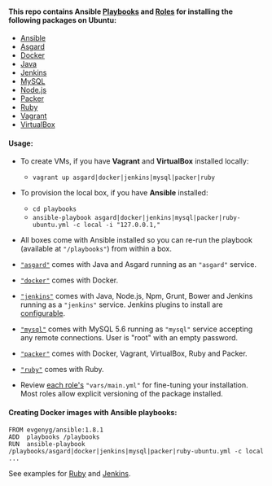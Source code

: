 <!-- [![Build Status](https://api.shippable.com/projects/5416fa1e50f3833e055aa2a8/badge?branchName=ship)](https://app.shippable.com/projects/5416fa1e50f3833e055aa2a8) -->

#### This repo contains Ansible [Playbooks](https://github.com/evgeny-goldin/playbooks/tree/master/playbooks) and [Roles](https://github.com/evgeny-goldin/playbooks/tree/master/playbooks/roles) for installing the following packages on Ubuntu:

* [Ansible](http://www.ansible.com/)
* [Asgard](https://github.com/Netflix/asgard)
* [Docker](https://www.docker.com/)
* [Java](http://www.oracle.com/technetwork/java/index.html)
* [Jenkins](http://jenkins-ci.org/)
* [MySQL](http://www.mysql.com/)
* [Node.js](http://nodejs.org/)
* [Packer](http://www.packer.io/)
* [Ruby](https://www.ruby-lang.org/en/)
* [Vagrant](http://www.vagrantup.com/)
* [VirtualBox](https://www.virtualbox.org/)

#### Usage:

* To create VMs, if you have **Vagrant** and **VirtualBox** installed locally:

  * `vagrant up asgard|docker|jenkins|mysql|packer|ruby`

* To provision the local box, if you have **Ansible** installed:

  * `cd playbooks`
  * `ansible-playbook asgard|docker|jenkins|mysql|packer|ruby-ubuntu.yml -c local -i "127.0.0.1,"`

* All boxes come with Ansible installed so you can re-run the playbook (available at `"/playbooks"`) from within a box.

* [`"asgard"`](https://github.com/evgeny-goldin/playbooks/blob/master/playbooks/asgard-ubuntu.yml) comes with Java and Asgard running as an `"asgard"` service.

* [`"docker"`](https://github.com/evgeny-goldin/playbooks/blob/master/playbooks/docker-ubuntu.yml) comes with Docker.

* [`"jenkins"`](https://github.com/evgeny-goldin/playbooks/blob/master/playbooks/jenkins-ubuntu.yml) comes with Java, Node.js, Npm, Grunt, Bower and Jenkins running as a `"jenkins"` service. Jenkins plugins to install are [configurable](https://github.com/evgeny-goldin/playbooks/blob/master/playbooks/roles/jenkins/vars/main.yml).

* [`"mysql"`](https://github.com/evgeny-goldin/playbooks/blob/master/playbooks/mysql-ubuntu.yml) comes with MySQL 5.6 running as `"mysql"` service accepting any remote connections. User is "root" with an empty password.

* [`"packer"`](https://github.com/evgeny-goldin/playbooks/blob/master/playbooks/packer-ubuntu.yml) comes with Docker, Vagrant, VirtualBox, Ruby and Packer.

* [`"ruby"`](https://github.com/evgeny-goldin/playbooks/blob/master/playbooks/ruby-ubuntu.yml) comes with Ruby.

* Review [each role's](https://github.com/evgeny-goldin/playbooks/tree/master/playbooks/roles) `"vars/main.yml"` for fine-tuning your installation. Most roles allow explicit versioning of the package installed.


#### Creating Docker images with Ansible playbooks:

    FROM evgenyg/ansible:1.8.1
    ADD  playbooks /playbooks
    RUN  ansible-playbook /playbooks/asgard|docker|jenkins|mysql|packer|ruby-ubuntu.yml -c local
    ...

See examples for [Ruby](https://github.com/evgeny-goldin/playbooks/blob/master/docker/ruby/Dockerfile) and [Jenkins](https://github.com/evgeny-goldin/playbooks/blob/master/docker/jenkins/Dockerfile).
